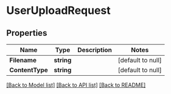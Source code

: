 # UserUploadRequest

## Properties
Name | Type | Description | Notes
------------ | ------------- | ------------- | -------------
**Filename** | **string** |  | [default to null]
**ContentType** | **string** |  | [default to null]

[[Back to Model list]](../README.md#documentation-for-models) [[Back to API list]](../README.md#documentation-for-api-endpoints) [[Back to README]](../README.md)


